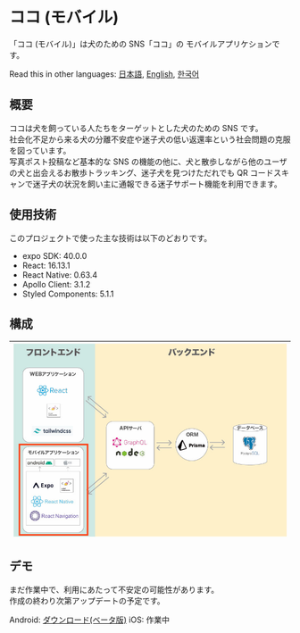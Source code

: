 # ココ (モバイル)

「ココ (モバイル)」は犬のための SNS「ココ」の モバイルアプリケションです。

Read this in other languages: [日本語](./README.md), [English](./README.en.md), [한국어](./README.ko.md)

## 概要

ココは犬を飼っている人たちをターゲットとした犬のための SNS です。\
社会化不足から来る犬の分離不安症や迷子犬の低い返還率という社会問題の克服を図っています。\
写真ポスト投稿など基本的な SNS の機能の他に、犬と散歩しながら他のユーザの犬と出会えるお散歩トラッキング、迷子犬を見つけただれでも QR コードスキャンで迷子犬の状況を飼い主に通報できる迷子サポート機能を利用できます。

## 使用技術

このプロジェクトで使った主な技術は以下のどおりです。

- expo SDK: 40.0.0
- React: 16.13.1
- React Native: 0.63.4
- Apollo Client: 3.1.2
- Styled Components: 5.1.1

## 構成

| <img src="./mobile.jpg" alt="drawing" width="600"/> |
| :-------------------------------------------------: |

## デモ

まだ作業中で、利用にあたって不安定の可能性があります。\
作成の終わり次第アップデートの予定です。

Android: <a href="https://www.dropbox.com/s/xq35z768ve5x2k7/app-release.apk?dl=0">ダウンロード(ベータ版)</a>
iOS: 作業中
